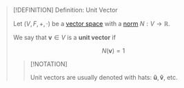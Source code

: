 >[!DEFINITION] Definition: Unit Vector
>
>Let $(V,F,+,\cdot)$ be a [vector space](Vector%20Space.md) with a [norm](Norm.md) $N: V \to \mathbb{R}$.
>
>We say that $\mathbf{v} \in V$ is a **unit vector** if
>
>$$N(\mathbf{v}) = 1$$
>
>>[!NOTATION]
>>
>>Unit vectors are usually denoted with hats: $\mathbf{\hat{u}}, \mathbf{\hat{v}}$, etc.
>>
>